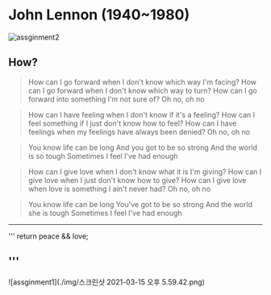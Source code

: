 # John Lennon (1940~1980)

![assginment2](https://lh3.googleusercontent.com/proxy/aDygle7pIwIrhirUXFW0F3SPqzRQM3MoYJXVlmp-zlBSket3IEPuHoy00HJ3c1Y0K8_DtOurFADmw4_L36863rqCXsMv7RSTTqM_s5nvl0ISBeJbNR14bCDjnDKWAN8MRFfrEXMAhtVnB-g8rYmjH2fY5PFuRYgN4woKa7FihQiEC56pdxk53h6RUQqIcm4SJT3w7lH_Gb5EB0sl7Px3Q17pBuY)

## How?

> How can I go forward when I don't know which way I'm facing?
> How can I go forward when I don't know which way to turn?
> How can I go forward into something I'm not sure of?
> Oh no, oh no

> How can I have feeling when I don't know if it's a feeling?
> How can I feel something if I just don't know how to feel?
> How can I have feelings when my feelings have always been denied?
> Oh no, oh no

> You know life can be long
> And you got to be so strong
> And the world is so tough
> Sometimes I feel I've had enough

> How can I give love when I don't know what it is I'm giving?
> How can I give love when I just don't know how to give?
> How can I give love when love is something I ain't never had?
> Oh no, oh no

> You know life can be long
> You've got to be so strong
> And the world she is tough
> Sometimes I feel I've had enough
---

'''
return peace && love;

'''
---

![assginment1](./img/스크린샷 2021-03-15 오후 5.59.42.png)
